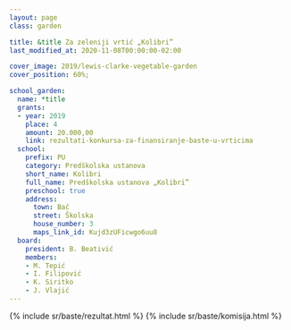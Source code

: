 ```yaml
---
layout: page
class: garden

title: &title Za zeleniji vrtić „Kolibri”
last_modified_at: 2020-11-08T00:00:00-02:00

cover_image: 2019/lewis-clarke-vegetable-garden
cover_position: 60%;

school_garden:
  name: *title
  grants:
  - year: 2019
    place: 4
    amount: 20.000,00
    link: rezultati-konkursa-za-finansiranje-baste-u-vrticima
  school:
    prefix: PU
    category: Predškolska ustanova
    short_name: Kolibri
    full_name: Predškolska ustanova „Kolibri”
    preschool: true
    address:
      town: Bač
      street: Školska
      house_number: 3
      maps_link_id: Kujd3zUFicwgo6uu8
  board:
    president: B. Beativić
    members:
    - M. Tepić
    - I. Filipović
    - K. Siritko
    - J. Vlajić
---
```


{% include sr/baste/rezultat.html %}
{% include sr/baste/komisija.html %}
